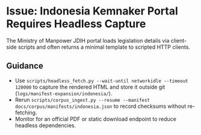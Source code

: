 # Issue: Indonesia Kemnaker Portal Requires Headless Capture

The Ministry of Manpower JDIH portal loads legislation details via client-side scripts and often
returns a minimal template to scripted HTTP clients.

## Guidance
- Use `scripts/headless_fetch.py --wait-until networkidle --timeout 120000` to capture the rendered
  HTML and store it outside git (`logs/manifest-expansion/indonesia/`).
- Rerun `scripts/corpus_ingest.py --resume --manifest docs/corpus/manifests/indonesia.json` to record
  checksums without re-fetching.
- Monitor for an official PDF or static download endpoint to reduce headless dependencies.
